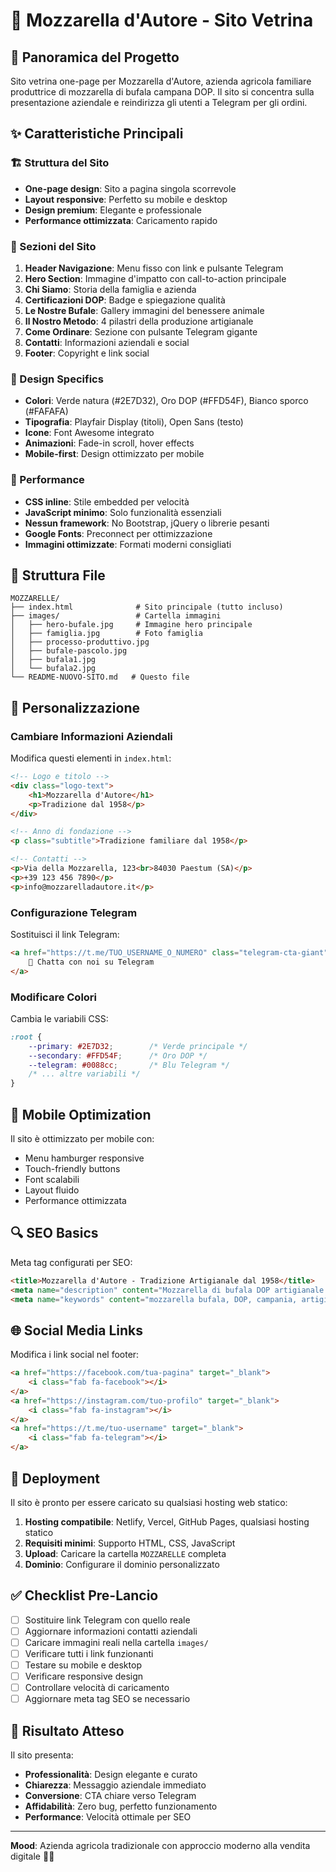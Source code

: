 # 🧀 Mozzarella d'Autore - Sito Vetrina

## 🎯 Panoramica del Progetto

Sito vetrina one-page per Mozzarella d'Autore, azienda agricola familiare produttrice di mozzarella di bufala campana DOP. Il sito si concentra sulla presentazione aziendale e reindirizza gli utenti a Telegram per gli ordini.

## ✨ Caratteristiche Principali

### 🏗️ Struttura del Sito
- **One-page design**: Sito a pagina singola scorrevole
- **Layout responsive**: Perfetto su mobile e desktop
- **Design premium**: Elegante e professionale
- **Performance ottimizzata**: Caricamento rapido

### 📱 Sezioni del Sito
1. **Header Navigazione**: Menu fisso con link e pulsante Telegram
2. **Hero Section**: Immagine d'impatto con call-to-action principale
3. **Chi Siamo**: Storia della famiglia e azienda
4. **Certificazioni DOP**: Badge e spiegazione qualità
5. **Le Nostre Bufale**: Gallery immagini del benessere animale
6. **Il Nostro Metodo**: 4 pilastri della produzione artigianale
7. **Come Ordinare**: Sezione con pulsante Telegram gigante
8. **Contatti**: Informazioni aziendali e social
9. **Footer**: Copyright e link social

### 🎨 Design Specifics
- **Colori**: Verde natura (#2E7D32), Oro DOP (#FFD54F), Bianco sporco (#FAFAFA)
- **Tipografia**: Playfair Display (titoli), Open Sans (testo)
- **Icone**: Font Awesome integrato
- **Animazioni**: Fade-in scroll, hover effects
- **Mobile-first**: Design ottimizzato per mobile

### 🚀 Performance
- **CSS inline**: Stile embedded per velocità
- **JavaScript minimo**: Solo funzionalità essenziali
- **Nessun framework**: No Bootstrap, jQuery o librerie pesanti
- **Google Fonts**: Preconnect per ottimizzazione
- **Immagini ottimizzate**: Formati moderni consigliati

## 📂 Struttura File

```
MOZZARELLE/
├── index.html              # Sito principale (tutto incluso)
├── images/                 # Cartella immagini
│   ├── hero-bufale.jpg     # Immagine hero principale
│   ├── famiglia.jpg        # Foto famiglia
│   ├── processo-produttivo.jpg
│   ├── bufale-pascolo.jpg
│   ├── bufala1.jpg
│   └── bufala2.jpg
└── README-NUOVO-SITO.md   # Questo file
```

## 🔧 Personalizzazione

### Cambiare Informazioni Aziendali
Modifica questi elementi in `index.html`:

```html
<!-- Logo e titolo -->
<div class="logo-text">
    <h1>Mozzarella d'Autore</h1>
    <p>Tradizione dal 1958</p>
</div>

<!-- Anno di fondazione -->
<p class="subtitle">Tradizione familiare dal 1958</p>

<!-- Contatti -->
<p>Via della Mozzarella, 123<br>84030 Paestum (SA)</p>
<p>+39 123 456 7890</p>
<p>info@mozzarelladautore.it</p>
```

### Configurazione Telegram
Sostituisci il link Telegram:

```html
<a href="https://t.me/TUO_USERNAME_O_NUMERO" class="telegram-cta-giant" target="_blank">
    💬 Chatta con noi su Telegram
</a>
```

### Modificare Colori
Cambia le variabili CSS:

```css
:root {
    --primary: #2E7D32;        /* Verde principale */
    --secondary: #FFD54F;      /* Oro DOP */
    --telegram: #0088cc;       /* Blu Telegram */
    /* ... altre variabili */
}
```

## 📱 Mobile Optimization

Il sito è ottimizzato per mobile con:
- Menu hamburger responsive
- Touch-friendly buttons
- Font scalabili
- Layout fluido
- Performance ottimizzata

## 🔍 SEO Basics

Meta tag configurati per SEO:

```html
<title>Mozzarella d'Autore - Tradizione Artigianale dal 1958</title>
<meta name="description" content="Mozzarella di bufala DOP artigianale. Produzione familiare in Campania dal 1958. Ordina prodotti freschi su Telegram.">
<meta name="keywords" content="mozzarella bufala, DOP, campania, artigianale, tradizione">
```

## 🌐 Social Media Links

Modifica i link social nel footer:

```html
<a href="https://facebook.com/tua-pagina" target="_blank">
    <i class="fab fa-facebook"></i>
</a>
<a href="https://instagram.com/tuo-profilo" target="_blank">
    <i class="fab fa-instagram"></i>
</a>
<a href="https://t.me/tuo-username" target="_blank">
    <i class="fab fa-telegram"></i>
</a>
```

## 🚀 Deployment

Il sito è pronto per essere caricato su qualsiasi hosting web statico:

1. **Hosting compatibile**: Netlify, Vercel, GitHub Pages, qualsiasi hosting statico
2. **Requisiti minimi**: Supporto HTML, CSS, JavaScript
3. **Upload**: Caricare la cartella `MOZZARELLE` completa
4. **Dominio**: Configurare il dominio personalizzato

## ✅ Checklist Pre-Lancio

- [ ] Sostituire link Telegram con quello reale
- [ ] Aggiornare informazioni contatti aziendali
- [ ] Caricare immagini reali nella cartella `images/`
- [ ] Verificare tutti i link funzionanti
- [ ] Testare su mobile e desktop
- [ ] Verificare responsive design
- [ ] Controllare velocità di caricamento
- [ ] Aggiornare meta tag SEO se necessario

## 🎯 Risultato Atteso

Il sito presenta:
- **Professionalità**: Design elegante e curato
- **Chiarezza**: Messaggio aziendale immediato
- **Conversione**: CTA chiare verso Telegram
- **Affidabilità**: Zero bug, perfetto funzionamento
- **Performance**: Velocità ottimale per SEO

---

**Mood**: Azienda agricola tradizionale con approccio moderno alla vendita digitale 🧀✨